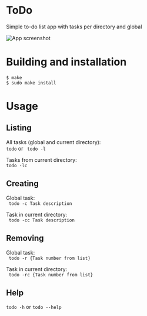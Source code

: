 # ToDo
Simple to-do list app with tasks per directory and global

![App screenshot](https://nasiadka.pl/projects/ToDo/ToDo.png)

# Building and installation
`$ make`  
`$ sudo make install`

# Usage

## Listing
All tasks (global and current directory):  
` todo ` or ` todo -l`  

Tasks from current directory:  
` todo -lc `  

## Creating
Global task:  
` todo -c Task description`  

Task in current directory:  
` todo -cc Task description`

## Removing
Global task:  
` todo -r {Task number from list}`

Task in current directory:  
` todo -rc {Task number from list}`

## Help
` todo -h ` or ` todo --help `
